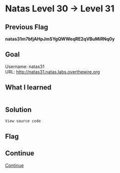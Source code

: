 # Natas Level 30 → Level 31

## Previous Flag
<b>natas31m7bfjAHpJmSYgQWWeqRE2qVBuMiRNq0y</b>

## Goal
Username: natas31<br>
URL: http://natas31.natas.labs.overthewire.org<br>

## What I learned
```

```

## Solution
```
View source code
```

## Flag

## Continue
[Continue](/overthewire/Natas3132.md)